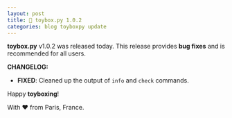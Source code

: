 ```yaml
---
layout: post
title: 🧸 toybox.py 1.0.2
categories: blog toyboxpy update
---
```

**toybox.py** v1.0.2 was released today. This release provides **bug fixes** and is recommended for all users.

**CHANGELOG:**
- **FIXED**: Cleaned up the output of `info` and `check` commands.

Happy **toyboxing**!

With ❤️ from Paris, France.
